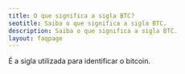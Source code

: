 ```yaml
---
title: O que significa a sigla BTC?
seotitle: Saiba o que significa a sigla BTC.
description: Saiba o que significa a sigla BTC.
layout: faqpage
---
```

É a sigla utilizada para identificar o bitcoin. 
